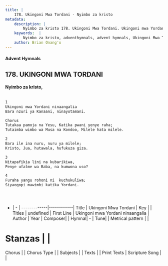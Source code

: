 ```yaml
---
title: |
    178. Ukingoni Mwa Tordani - Nyimbo za kristo
metadata:
    description: |
        Nyimbo za kristo 178. Ukingoni Mwa Tordani. Ukingoni mwa Yordani ninaangalia  Bara nzuri ya Kanaani, ninayotamani.   Chorus Tutakaa pamoja na Yesu, Katika pwani yenye raha;  Tutaimba wimbo wa Musa na Kondoo, Milele hata milele.  
    keywords:  |
        Nyimbo za kristo, adventhymnals, advent hymnals, Ukingoni Mwa Tordani, Ukingoni mwa Yordani ninaangalia . 
    author: Brian Onang'o
---
```


#### Advent Hymnals
## 178. UKINGONI MWA TORDANI
####  Nyimbo za kristo,

```txt

1
Ukingoni mwa Yordani ninaangalia 
Bara nzuri ya Kanaani, ninayotamani. 

Chorus
Tutakaa pamoja na Yesu, Katika pwani yenye raha; 
Tutaimba wimbo wa Musa na Kondoo, Milele hata milele.

2
Bara ile ina nuru, nuru ya milele;
Kristo, Jua, hutawala, hufukuza giza.

3
Nitapafikia lini na kubarikiwa,
Penye ufalme wa Baba, na kumwona uso?

4
Furaha yangu rohoni ni  kuchukuliwa;
Siyaogopi mawimbi katika Yordani.





```

- |   -  |
-------------|------------|
Title | Ukingoni Mwa Tordani |
Key |  |
Titles | undefined |
First Line | Ukingoni mwa Yordani ninaangalia  |
Author | 
Year | 
Composer| |
Hymnal|  - |
Tune|  |
Metrical pattern | |
# Stanzas |  |
Chorus |  |
Chorus Type |  |
Subjects | |
Texts |  |
Print Texts | 
Scripture Song |  |
    
